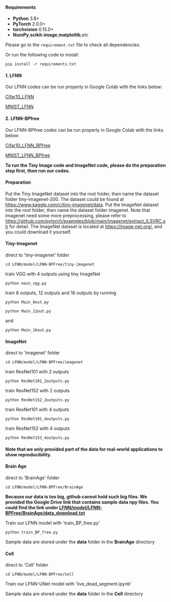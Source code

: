 #### Requirements
* **Python** 3.8+
* **PyTorch** 2.0.0+
* **torchvision** 0.15.0+
*  **NumPy**,**scikit-image**,**matplotlib**,etc
  
Please go to the `requirement.txt` file to check all dependencies.

Or run the following code to install:
```
pip install -r requirements.txt
```

#### 1. LFNN
Our LFNN codes can be run properly in Google Colab with the links below:

[Cifar10_LFNN](https://colab.research.google.com/github/Belis0811/LFNN/blob/main/model/LFNN/Cifar10_LFNN.ipynb)

[MNIST_LFNN](https://colab.research.google.com/github/Belis0811/LFNN/blob/main/model/LFNN/MNIST_LFNN.ipynb)

#### 2. LFNN-BPfree
Our LFNN-BPfree codes can be run properly in Google Colab with the links below:

[Cifar10_LFNN_BPfree](https://colab.research.google.com/github/Belis0811/LFNN/blob/main/model/LFNN-BPfree/Cifar10_LFNN_BPfree.ipynb)

[MNIST_LFNN_BPfree](https://colab.research.google.com/github/Belis0811/LFNN/blob/main/model/LFNN-BPfree/MNIST_LFNN_BPfree.ipynb)

**To run the Tiny Image code and ImageNet code, please do the preparation step first, then run our codes.**

#### Preparation
Put the Tiny ImageNet dataset into the root folder, then name the dataset folder tiny-imagenet-200. The dataset could be found at https://www.kaggle.com/c/tiny-imagenet/data. Put the ImageNet dataset into the root folder, then name the dataset folder imagenet. Note that imagenet need some more preprocessing, please refer to https://github.com/pytorch/examples/blob/main/imagenet/extract_ILSVRC.sh for detail. The ImageNet dataset is located at https://image-net.org/, and you could download it yourself.


#### Tiny-Imagenet
direct to 'tiny-imagenet' folder
```
cd LFNN/model/LFNN-BPFree/tiny-imagenet
```

train VGG with 4 outputs using tiny ImageNet
```
python main_vgg.py
```

train 8 outputs, 12 outputs and 16 outputs by running
```
python Main_8out.py
```

```
python Main_12out.py
```
and
```
python Main_16out.py
```
#### ImageNet
direct to 'imagenet' folder
```
cd LFNN/model/LFNN-BPFree/imagenet
```

train ResNet101 with 2 outputs
```
python ResNet101_2outputs.py
```

train ResNet152 with 2 outputs
```
python ResNet152_2outputs.py
```

train ResNet101 with 4 outputs
```
python ResNet101_4outputs.py
```

train ResNet152 with 4 outputs
```
python ResNet152_4outputs.py
```

#### Note that we only provided part of the data for real-world applications to show reproducibility.

#### Brain Age
direct to 'BrainAge' folder
```
cd LFNN/model/LFNN-BPFree/BrainAge
```
**Because our data is too big, github cannot hold such big files. We provided the Google Drive link that contains sample data npy files. You could find the link under [LFNN/model/LFNN-BPFree/BrainAge/data_download.txt](https://github.com/Belis0811/LFNN/tree/main/model/LFNN-BPfree/BrainAge/data/data_download.txt)**

Train our LFNN model with 'train_BP_free.py'
```
python train_BP_free.py
```
Sample data are stored under the **data** folder in the **BrainAge** directory

#### Cell
direct to 'Cell' folder
```
cd LFNN/model/LFNN-BPFree/Cell
```
Train our LFNN-UNet model with 'live_dead_segment.ipynb'

Sample data are stored under the **data** folder in the **Cell** directory


